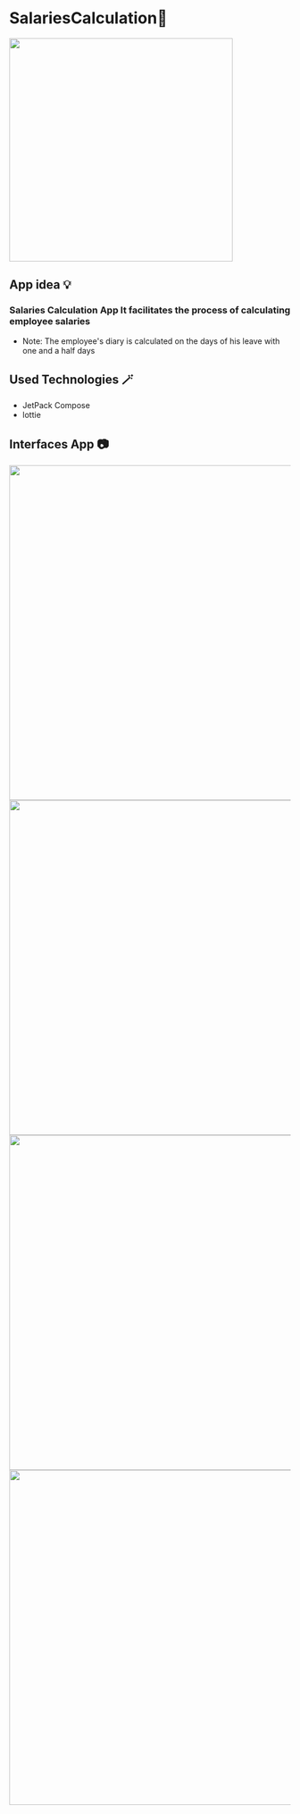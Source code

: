 # **SalariesCalculation🎉**





<img src="https://user-images.githubusercontent.com/91476827/156042840-463d07cb-8805-47c3-9c73-a45b6db3639c.gif"  width="400"/>


## App idea :bulb:	

### Salaries Calculation App  It facilitates the process of calculating employee salaries


- Note: The employee's diary is calculated on the days of his leave with one and a half days




## **Used Technologies** :magic_wand:	
- JetPack Compose
- lottie






## Interfaces App 📷



<img src="https://user-images.githubusercontent.com/91476827/156038766-e92816c1-197a-4041-963c-fca1c27b29fe.png"  height="600"/>


<img src="https://user-images.githubusercontent.com/91476827/156038775-3e9b2dc7-95d0-422b-90f7-1ff85ffbc2f3.png" height="600"/>

<img src="https://user-images.githubusercontent.com/91476827/156038778-8f4899bd-e1b2-499f-9639-d8a624cf8be4.png"  height="600"/>

<img src="https://user-images.githubusercontent.com/91476827/156038781-44cf5afd-10ad-40ce-8a57-1514b5318d0b.png"  height="600"/>








